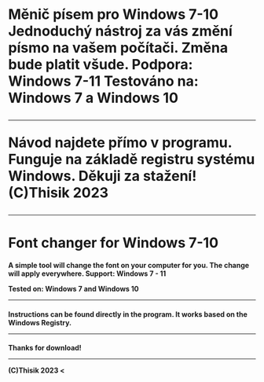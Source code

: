 <h1> Měnič písem pro Windows 7-10
Jednoduchý nástroj za vás změní písmo na vašem počítači. Změna bude platit všude. Podpora: Windows 7-11
Testováno na: Windows 7 a Windows 10
<hr>
Návod najdete přímo v programu. Funguje na základě registru systému Windows.
Děkuji za stažení!
(C)Thisik 2023

<hr>
<h1>Font changer for Windows 7-10


<h4>A simple tool will change the font on your computer for you. The change will apply everywhere. Support:
Windows 7 - 11

Tested on:
Windows 7 and Windows 10

<hr>
<h4>Instructions can be found directly in the program.
It works based on the Windows Registry.
<hr>
<h4>Thanks for download!
<hr>
(C)Thisik 2023
<
